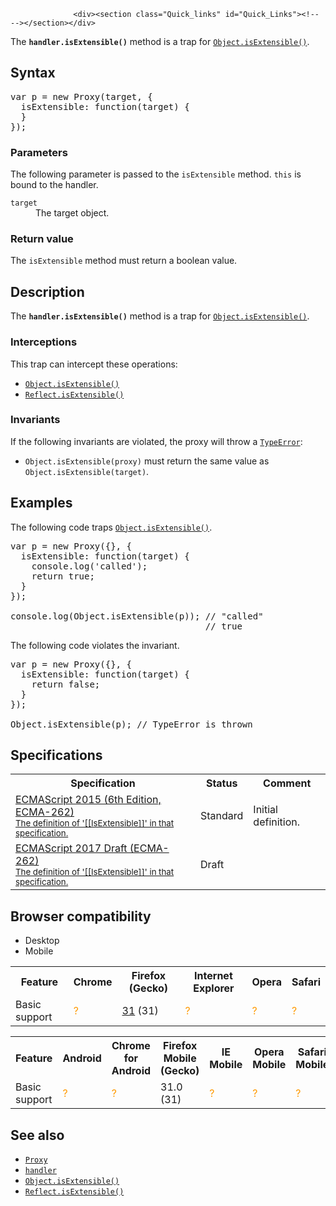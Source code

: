 
                
                  <div><section class="Quick_links" id="Quick_Links"><!-- --></section></div>

<p>The <strong><code>handler.isExtensible()</code></strong> method is a trap for <a href="/en-US/docs/Web/JavaScript/Reference/Global_Objects/Object/isExtensible" title="The Object.isExtensible() method determines if an object is extensible (whether it can have new properties added to it)."><code>Object.isExtensible()</code></a>.</p>

<h2 id="Syntax">Syntax</h2>

<pre class="brush: js">var p = new Proxy(target, {
  isExtensible: function(target) {
  }
});
</pre>

<h3 id="Parameters">Parameters</h3>

<p>The following parameter is passed to the <code>isExtensible</code> method. <code>this</code> is bound to the handler.</p>

<dl>
 <dt><code>target</code></dt>
 <dd>The target object.</dd>
</dl>

<h3 id="Return_value">Return value</h3>

<p>The <code>isExtensible</code> method must return a boolean value.</p>

<h2 id="Description">Description</h2>

<p>The <code><strong>handler.isExtensible()</strong></code> method is a trap for <a href="/en-US/docs/Web/JavaScript/Reference/Global_Objects/Object/isExtensible" title="The Object.isExtensible() method determines if an object is extensible (whether it can have new properties added to it)."><code>Object.isExtensible()</code></a>.</p>

<h3 id="Interceptions">Interceptions</h3>

<p>This trap can intercept these operations:</p>

<ul>
 <li><a href="/en-US/docs/Web/JavaScript/Reference/Global_Objects/Object/isExtensible" title="The Object.isExtensible() method determines if an object is extensible (whether it can have new properties added to it)."><code>Object.isExtensible()</code></a></li>
 <li><a href="/en-US/docs/Web/JavaScript/Reference/Global_Objects/Reflect/isExtensible" title="The static Reflect.isExtensible() method determines if an object is extensible (whether it can have new properties added to it). It is similar to Object.isExtensible(), but with some differences."><code>Reflect.isExtensible()</code></a></li>
</ul>

<h3 id="Invariants">Invariants</h3>

<p>If the following invariants are violated, the proxy will throw a <a href="/en-US/docs/Web/JavaScript/Reference/Global_Objects/TypeError" title="The TypeError object represents an error when a value is not of the expected type."><code>TypeError</code></a>:</p>

<ul>
 <li><code>Object.isExtensible(proxy)</code> must return the same value as <code>Object.isExtensible(target)</code>.</li>
</ul>

<h2 id="Examples">Examples</h2>

<p>The following code traps <a href="/en-US/docs/Web/JavaScript/Reference/Global_Objects/Object/isExtensible" title="The Object.isExtensible() method determines if an object is extensible (whether it can have new properties added to it)."><code>Object.isExtensible()</code></a>.</p>

<pre class="brush: js">var p = new Proxy({}, {
  isExtensible: function(target) {
    console.log(&apos;called&apos;);
    return true;
  }
});

console.log(Object.isExtensible(p)); // &quot;called&quot;
                                     // true
</pre>

<p>The following code violates the invariant.</p>

<pre class="brush: js">var p = new Proxy({}, {
  isExtensible: function(target) {
    return false;
  }
});

Object.isExtensible(p); // TypeError is thrown
</pre>

<h2 id="Specifications">Specifications</h2>

<table class="standard-table">
 <tbody>
  <tr>
   <th scope="col">Specification</th>
   <th scope="col">Status</th>
   <th scope="col">Comment</th>
  </tr>
  <tr>
   <td><a href="http://www.ecma-international.org/ecma-262/6.0/#sec-proxy-object-internal-methods-and-internal-slots-isextensible" class="external" lang="en" hreflang="en">ECMAScript 2015 (6th Edition, ECMA-262)<br><small lang="en-US">The definition of &apos;[[IsExtensible]]&apos; in that specification.</small></a></td>
   <td><span class="spec-Standard">Standard</span></td>
   <td>Initial definition.</td>
  </tr>
  <tr>
   <td><a href="https://tc39.github.io/ecma262/#sec-proxy-object-internal-methods-and-internal-slots-isextensible" class="external" lang="en" hreflang="en">ECMAScript 2017 Draft (ECMA-262)<br><small lang="en-US">The definition of &apos;[[IsExtensible]]&apos; in that specification.</small></a></td>
   <td><span class="spec-Draft">Draft</span></td>
   <td>&#xA0;</td>
  </tr>
 </tbody>
</table>

<h2 id="Browser_compatibility">Browser compatibility</h2>

<div><div class="htab">
    <a name="AutoCompatibilityTable" id="AutoCompatibilityTable"></a>
    <ul>
        <li class="selected"><a>Desktop</a></li>
        <li><a>Mobile</a></li>
    </ul>
</div></div>

<div id="compat-desktop">
<table class="compat-table">
 <tbody>
  <tr>
   <th>Feature</th>
   <th>Chrome</th>
   <th>Firefox (Gecko)</th>
   <th>Internet Explorer</th>
   <th>Opera</th>
   <th>Safari</th>
  </tr>
  <tr>
   <td>Basic support</td>
   <td><span title="Compatibility unknown; please update this." style="color: rgb(255, 153, 0);">?</span></td>
   <td><a href="/en-US/Firefox/Releases/31" title="Released on 2014-07-22.">31</a> (31)</td>
   <td><span title="Compatibility unknown; please update this." style="color: rgb(255, 153, 0);">?</span></td>
   <td><span title="Compatibility unknown; please update this." style="color: rgb(255, 153, 0);">?</span></td>
   <td><span title="Compatibility unknown; please update this." style="color: rgb(255, 153, 0);">?</span></td>
  </tr>
 </tbody>
</table>
</div>

<div id="compat-mobile">
<table class="compat-table">
 <tbody>
  <tr>
   <th>Feature</th>
   <th>Android</th>
   <th>Chrome for Android</th>
   <th>Firefox Mobile (Gecko)</th>
   <th>IE Mobile</th>
   <th>Opera Mobile</th>
   <th>Safari Mobile</th>
  </tr>
  <tr>
   <td>Basic support</td>
   <td><span title="Compatibility unknown; please update this." style="color: rgb(255, 153, 0);">?</span></td>
   <td><span title="Compatibility unknown; please update this." style="color: rgb(255, 153, 0);">?</span></td>
   <td>31.0 (31)</td>
   <td><span title="Compatibility unknown; please update this." style="color: rgb(255, 153, 0);">?</span></td>
   <td><span title="Compatibility unknown; please update this." style="color: rgb(255, 153, 0);">?</span></td>
   <td><span title="Compatibility unknown; please update this." style="color: rgb(255, 153, 0);">?</span></td>
  </tr>
 </tbody>
</table>
</div>

<h2 id="See_also">See also</h2>

<ul>
 <li><a href="/en-US/docs/Web/JavaScript/Reference/Global_Objects/Proxy" title="The Proxy object is used to define custom behavior for fundamental operations (e.g. property lookup, assignment, enumeration, function invocation, etc)."><code>Proxy</code></a></li>
 <li><a href="/en-US/docs/Web/JavaScript/Reference/Global_Objects/Proxy/handler" title="The proxy&apos;s handler object is a placeholder object which contains traps for proxies."><code>handler</code></a></li>
 <li><a href="/en-US/docs/Web/JavaScript/Reference/Global_Objects/Object/isExtensible" title="The Object.isExtensible() method determines if an object is extensible (whether it can have new properties added to it)."><code>Object.isExtensible()</code></a></li>
 <li><a href="/en-US/docs/Web/JavaScript/Reference/Global_Objects/Reflect/isExtensible" title="The static Reflect.isExtensible() method determines if an object is extensible (whether it can have new properties added to it). It is similar to Object.isExtensible(), but with some differences."><code>Reflect.isExtensible()</code></a></li>
</ul>
                
              